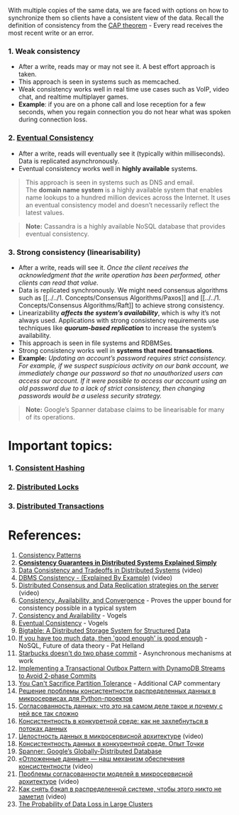With multiple copies of the same data, we are faced with options on how to synchronize them so clients have a consistent view of the data. Recall the definition of consistency from the [CAP theorem](https://github.com/donnemartin/system-design-primer#cap-theorem) - Every read receives the most recent write or an error.

### 1. **Weak consistency**

- After a write, reads may or may not see it. A best effort approach is taken.
- This approach is seen in systems such as memcached. 
- Weak consistency works well in real time use cases such as VoIP, video chat, and realtime multiplayer games. 
- **Example**: if you are on a phone call and lose reception for a few seconds, when you regain connection you do not hear what was spoken during connection loss.

### 2. **[Eventual Consistency](Eventual%20Consistency)**

- After a write, reads will eventually see it (typically within milliseconds). Data is replicated asynchronously.
- Eventual consistency works well in **highly available** systems.

> This approach is seen in systems such as DNS and email. The **domain name system** is a highly available system that enables name lookups to a hundred million devices across the Internet. It uses an eventual consistency model and doesn’t necessarily reflect the latest values.

> **Note:** Cassandra is a highly available NoSQL database that provides eventual consistency.

### 3. **Strong consistency** (linearisability)

- After a write, reads will see it. *Once the client receives the acknowledgment that the write operation has been performed, other clients can read that value.*
- Data is replicated synchronously. We might need consensus algorithms such as [[../../1. Concepts/Consensus Algorithms/Paxos]] and [[../../1. Concepts/Consensus Algorithms/Raft]] to achieve strong consistency. 
- Linearizability ***affects the system’s availability***, which is why it’s not always used. Applications with strong consistency requirements use techniques like ***quorum-based replication*** to increase the system’s availability.
- This approach is seen in file systems and RDBMSes. 
- Strong consistency works well in **systems that need transactions**.
- **Example:** *Updating an account’s password requires strict consistency. For example, if we suspect suspicious activity on our bank account, we immediately change our password so that no unauthorized users can access our account. If it were possible to access our account using an old password due to a lack of strict consistency, then changing passwords would be a useless security strategy.*

> **Note:** Google’s Spanner database claims to be linearisable for many of its operations.

# Important topics:

### 1. [Consistent Hashing](../../1.%20Concepts/Consistent%20Hashing.md)

### 2. [Distributed Locks](../../1.%20Concepts/Distributed%20Locks.md)

### 3. [Distributed Transactions](../../../3.%20Database/OTLP/SQL/5.%20Distributed/Distributed%20Transactions.md)

# References:

1. [Consistency Patterns](https://systemdesign.one/consistency-patterns/)
2. **[Consistency Guarantees in Distributed Systems Explained Simply](https://kousiknath.medium.com/consistency-guarantees-in-distributed-systems-explained-simply-720caa034116)**
3. [Data Consistency and Tradeoffs in Distributed Systems](https://www.youtube.com/watch?v=m4q7VkgDWrM&list=PLMCXHnjXnTnvo6alSjVkgxV-VH6EPyvoX&index=30) (video)
4. [DBMS Consistency - (Explained By Example)](https://www.youtube.com/watch?v=Dxdh7w-0MsY&list=PLQnljOFTspQXOkIpdwjsMlVqkIffdqZ2K&index=77) (video)
5. [Distributed Consensus and Data Replication strategies on the server](https://www.youtube.com/watch?v=GeGxgmPTe4c&list=PLMCXHnjXnTnvo6alSjVkgxV-VH6EPyvoX&index=22) (video)
6. [Consistency, Availability, and Convergence](https://www.cs.utexas.edu/users/dahlin/papers/cac-tr.pdf) - Proves the upper bound for consistency possible in a typical system
7. [Consistency and Availability](https://www.infoq.com/news/2008/01/consistency-vs-availability) - Vogels
8. [Eventual Consistency](https://www.allthingsdistributed.com/2007/12/eventually_consistent.html) - Vogels
9. [Bigtable: A Distributed Storage System for Structured Data](http://www.read.seas.harvard.edu/~kohler/class/cs239-w08/chang06bigtable.pdf)
10. [If you have too much data, then 'good enough' is good enough](https://queue.acm.org/detail.cfm?id=1988603) - NoSQL, Future of data theory - Pat Helland
11. [Starbucks doesn't do two phase commit](https://www.enterpriseintegrationpatterns.com/docs/IEEE_Software_Design_2PC.pdf) - Asynchronous mechanisms at work
12. [Implementing a Transactional Outbox Pattern with DynamoDB Streams to Avoid 2-phase Commits](https://medium.com/ssense-tech/implementing-a-transactional-outbox-pattern-with-dynamodb-streams-to-avoid-2-phase-commits-ed0f91e69e9)
13. [You Can't Sacrifice Partition Tolerance](https://codahale.com/you-cant-sacrifice-partition-tolerance/) - Additional CAP commentary
14. [Решение проблемы консистентности распределенных данных в микросервисах для Python-проектов](https://www.youtube.com/watch?v=awbS6tKu1ys)
15. [Согласованность данных: что это на самом деле такое и почему с ней все так сложно](https://habr.com/ru/companies/vk/articles/723734/)
16. [Консистентность в конкуретной среде: как не захлебнуться в потоках данных](https://habr.com/ru/companies/tochka/articles/725722/)
17. [Целостность данных в микросервисной архитектуре](https://www.youtube.com/watch?v=6HvSpqBc8fA) (video)
18. [Консистентность данных в конкурентной среде. Опыт Точки](https://habr.com/ru/companies/tochka/articles/706726/)
19. [Spanner: Google’s Globally-Distributed Database](https://storage.googleapis.com/pub-tools-public-publication-data/pdf/39966.pdf)
20. [«Отложенные данные» — наш механизм обеспечения консистентности](https://www.youtube.com/watch?v=LaShwTfAFms&list=PLH-XmS0lSi_wRIh4RJjnTGMKaTiQoaGTc&index=23) (video)
21. [Проблемы согласованности моделей в микросервисной архитектуре](https://www.youtube.com/watch?v=Ixfulg4ZFX4&list=PLH-XmS0lSi_xQtVkWsUMSVUScK_3G_LUP&index=49) (video)
22. [Как снять бэкап в распределенной системе, чтобы этого никто не заметил](https://www.youtube.com/watch?v=Zjs1B72PkD8&list=PLH-XmS0lSi_wRIh4RJjnTGMKaTiQoaGTc&index=49) (video)
23. [The Probability of Data Loss in Large Clusters](https://martin.kleppmann.com/2017/01/26/data-loss-in-large-clusters.html)